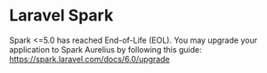 # Laravel Spark

Spark <=5.0 has reached End-of-Life (EOL). You may upgrade your application to Spark Aurelius by following this guide: https://spark.laravel.com/docs/6.0/upgrade
